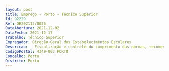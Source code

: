 ```yaml
--- 
layout: post
title: Emprego - Porto - Técnico Superior
Id: 92229
Ref: OE202112/0026
DataAbertura: 2021-12-02
DataFecho: 2021-12-17
Trabalho: Técnico Superior
Empregador: Direção-Geral dos Estabelecimentos Escolares
Descricao:   Fiscalização e controlo do cumprimento das normas, recomendações e orientações no domínio das refeições servidas nos estabelecimentos de educação e ensino público   Verificação do cumprimento das obrigações contratuais aplicáveis   Registo dos incumprimentos resultantes da fiscalização   Monitorização dos registos na plataforma REVVASE   Contactos com o fornecedor do serviço de refeições ou com o seu adjudicatário para o efetivo e integral cumprimento das respetivas obrigações   Esclarecimento e divulgação de boas práticas da alimentação em contexto escolar.
CodigoPostal: 4349-003 PORTO
Concelho: Porto
Distrito: Porto
--- 
```

